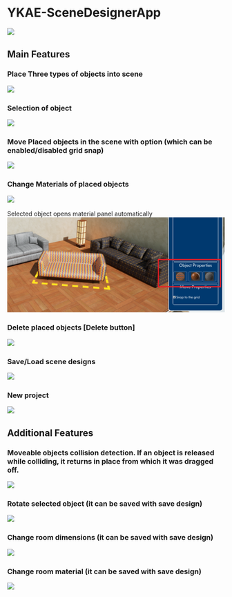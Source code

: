 # YKAE-SceneDesignerApp
 
![](images/MainScreenshot.png)
## Main Features

### Place Three types of objects into scene
![](images/PlaceThreeTypesObjects.gif)

### Selection of object
![](images/Selection.png)

### Move Placed objects in the scene with option (which can be enabled/disabled grid snap)
![](images/MovePlacedObjects.gif)

### Change Materials of placed objects
![](images/ChangeMaterials.gif)

Selected object opens material panel automatically
![](images/SelectionMat.png)

### Delete placed objects [Delete button]
![](images/Delete.gif)

### Save/Load scene designs
![](images/SaveDesigns2.gif)

### New project
![](images/New.gif)

## Additional Features

### Moveable objects collision detection. If an object is released while colliding, it returns in place from which it was dragged off.
![](images/Collisions.gif)

### Rotate selected object (it can be saved with save design)
![](images/Rotate.gif)

### Change room dimensions (it can be saved with save design)
![](images/RoomDim.gif)

### Change room material (it can be saved with save design)
![](images/RoomMat.gif)

